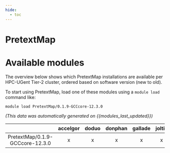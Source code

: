 ```yaml
---
hide:
  - toc
---
```


PretextMap
==========

# Available modules


The overview below shows which PretextMap installations are available per HPC-UGent Tier-2 cluster, ordered based on software version (new to old).

To start using PretextMap, load one of these modules using a `module load` command like:

```shell
module load PretextMap/0.1.9-GCCcore-12.3.0
```

*(This data was automatically generated on {{modules_last_updated}})*  

| |accelgor|doduo|donphan|gallade|joltik|shinx|skitty|
| :---: | :---: | :---: | :---: | :---: | :---: | :---: | :---: |
|PretextMap/0.1.9-GCCcore-12.3.0|x|x|x|x|x|x|x|
